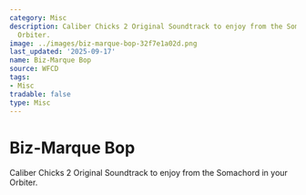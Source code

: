 ```yaml
---
category: Misc
description: Caliber Chicks 2 Original Soundtrack to enjoy from the Somachord in your
  Orbiter.
image: ../images/biz-marque-bop-32f7e1a02d.png
last_updated: '2025-09-17'
name: Biz-Marque Bop
source: WFCD
tags:
- Misc
tradable: false
type: Misc
---
```


# Biz-Marque Bop

Caliber Chicks 2 Original Soundtrack to enjoy from the Somachord in your Orbiter.

